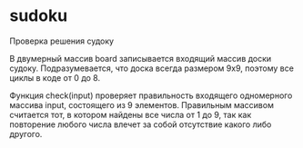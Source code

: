 # sudoku
 Проверка решения судоку

В двумерный массив board записывается входящий массив доски судоку. Подразумевается, что доска всегда размером 9x9, поэтому все циклы в коде от 0 до 8. 

Функция check(input) проверяет правильность входящего одномерного массива input, состоящего из 9 элементов. Правильным массивом считается тот, в котором найдены все числа от 1 до 9, так как повторение любого числа влечет за собой отсутствие какого либо другого.